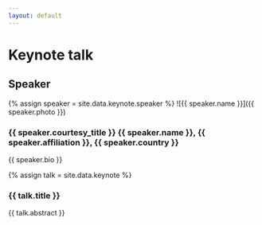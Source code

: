 ```yaml
---
layout: default
---
```


# Keynote talk

## Speaker

{% assign speaker = site.data.keynote.speaker %}
![{{ speaker.name }}]({{ speaker.photo }})

### {{ speaker.courtesy_title }} {{ speaker.name }}, {{ speaker.affiliation }}, {{ speaker.country }}

{{ speaker.bio }}

{% assign talk = site.data.keynote %}
### {{ talk.title }}

{{ talk.abstract }}

